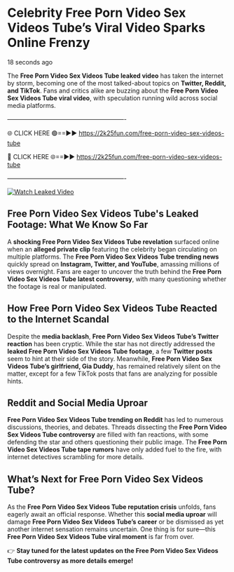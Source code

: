 # Celebrity Free Porn Video Sex Videos Tube’s Viral Video Sparks Online Frenzy

18 seconds ago

The **Free Porn Video Sex Videos Tube leaked video** has taken the internet by storm, becoming one of the most talked-about topics on **Twitter, Reddit, and TikTok**. Fans and critics alike are buzzing about the **Free Porn Video Sex Videos Tube viral video**, with speculation running wild across social media platforms.

———————————————————-

🌐 CLICK HERE 🟢==►► https://2k25fun.com/free-porn-video-sex-videos-tube

🔴 CLICK HERE 🌐==►► https://2k25fun.com/free-porn-video-sex-videos-tube

———————————————————-

[![Watch Leaked Video](https://miro.medium.com/v2/resize:fit:828/format:webp/1*cilzJN44JGOrTw9NJCrNHA.gif "Watch Leaked Video")](https://2k25fun.com/free-porn-video-sex-videos-tube)

## **Free Porn Video Sex Videos Tube's Leaked Footage: What We Know So Far**  
A **shocking Free Porn Video Sex Videos Tube revelation** surfaced online when an **alleged private clip** featuring the celebrity began circulating on multiple platforms. The **Free Porn Video Sex Videos Tube trending news** quickly spread on **Instagram, Twitter, and YouTube**, amassing millions of views overnight. Fans are eager to uncover the truth behind the **Free Porn Video Sex Videos Tube latest controversy**, with many questioning whether the footage is real or manipulated.  

## **How Free Porn Video Sex Videos Tube Reacted to the Internet Scandal**  
Despite the **media backlash**, **Free Porn Video Sex Videos Tube’s Twitter reaction** has been cryptic. While the star has not directly addressed the **leaked Free Porn Video Sex Videos Tube footage**, a few **Twitter posts** seem to hint at their side of the story. Meanwhile, **Free Porn Video Sex Videos Tube’s girlfriend, Gia Duddy**, has remained relatively silent on the matter, except for a few TikTok posts that fans are analyzing for possible hints.  

## **Reddit and Social Media Uproar**  
**Free Porn Video Sex Videos Tube trending on Reddit** has led to numerous discussions, theories, and debates. Threads dissecting the **Free Porn Video Sex Videos Tube controversy** are filled with fan reactions, with some defending the star and others questioning their public image. The **Free Porn Video Sex Videos Tube tape rumors** have only added fuel to the fire, with internet detectives scrambling for more details.  

## **What’s Next for Free Porn Video Sex Videos Tube?**  
As the **Free Porn Video Sex Videos Tube reputation crisis** unfolds, fans eagerly await an official response. Whether this **social media uproar** will damage **Free Porn Video Sex Videos Tube’s career** or be dismissed as yet another internet sensation remains uncertain. One thing is for sure—this **Free Porn Video Sex Videos Tube viral moment** is far from over.  

👉 **Stay tuned for the latest updates on the Free Porn Video Sex Videos Tube controversy as more details emerge!**  